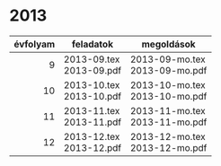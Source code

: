 # 2013

| évfolyam | feladatok | megoldások |
|---:|---|---|
| 9|2013-09.tex <br> 2013-09.pdf | 2013-09-mo.tex <br> 2013-09-mo.pdf|
| 10|2013-10.tex <br> 2013-10.pdf | 2013-10-mo.tex <br> 2013-10-mo.pdf|
| 11|2013-11.tex <br> 2013-11.pdf | 2013-11-mo.tex <br> 2013-11-mo.pdf|
| 12|2013-12.tex <br> 2013-12.pdf | 2013-12-mo.tex <br> 2013-12-mo.pdf|
